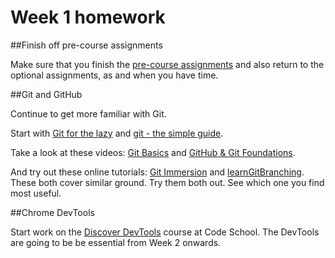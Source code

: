 # Week 1 homework

##Finish off pre-course assignments

Make sure that you finish the [pre-course assignments](assignments/pre) and also return to the optional assignments, as and when you have time.

##Git and GitHub

Continue to get more familiar with Git. 

Start with [Git for the lazy](http://wiki.spheredev.org/Git_for_the_lazy) and [git - the simple guide](http://rogerdudler.github.io/git-guide/).

Take a look at these videos: [Git Basics](http://git-scm.com/videos) and [GitHub & Git Foundations](http://vimeo.com/album/2763106/video/88271920). 

And try out these online tutorials: [Git Immersion](http://gitimmersion.com/) and [learnGitBranching](http://pcottle.github.io/learnGitBranching/). These both cover similar ground. Try them both out. See which one you find most useful.

##Chrome DevTools

Start work on the [Discover DevTools](http://discover-devtools.codeschool.com/) course at Code School. The DevTools are going to be be essential from Week 2 onwards.





